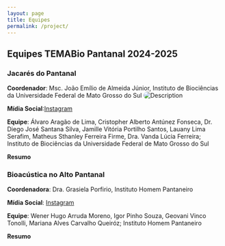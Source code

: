 ```yaml
---
layout: page
title: Equipes
permalink: /project/
---
```

## Equipes TEMABio Pantanal 2024-2025

### **Jacarés do Pantanal**

  **Coordenador**: Msc. João Emílio de Almeida Júnior, Instituto de Biociências da Universidade Federal de Mato Grosso do Sul
  <img src="/Users/lms433/Documents/GitHub/Pantanal2024/_images/pp/beng.jpg" alt="Description" style="border-radius: 20px;">

  **Mídia Social**:[Instagram](https://www.instagram.com/hey_biologo/)

  **Equipe**: Álvaro Aragão de Lima, Cristopher Alberto Antúnez Fonseca, Dr. Diego José Santana Silva, Jamille Vitória Portilho Santos, Lauany Lima Serafim, Matheus Sthanley Ferreira Firme, Dra. Vanda Lúcia Ferreira; Instituto de Biociências da Universidade Federal de Mato Grosso do Sul

  **Resumo**



### **Bioacústica no Alto Pantanal**

  **Coordenadora**: Dra. Grasiela Porfirio, Instituto Homem Pantaneiro

  **Mídia Social**: [Instagram](https://www.instagram.com/atelieverdeinspira/)

  **Equipe**: Wener Hugo Arruda Moreno, Igor Pinho Souza, Geovani Vinco Tonolli, Mariana Alves Carvalho Queiróz; Instituto Homem Pantaneiro

  **Resumo**
